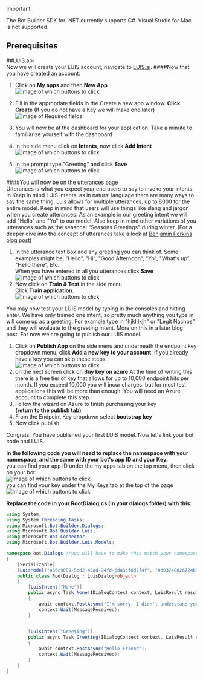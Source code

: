 > [!IMPORTANT]> The Bot Builder SDK for .NET currently supports C#. Visual Studio for Mac is not supported.## Prerequisites      ##LUIS.api  Now we will create your LUIS account, navigate to [LUIS.ai](https://www.luis.ai/home/index). ####Now that you have created an account:1. Click on **My apps** and then **New App**.   ![Image of which buttons to click](Screenshots/newLuisApp1.png)2. Fill in the appropriate fields in the Create a new app window. **Click Create**   (If you do not have a Key we will make one later)  ![Image of Required fields](Screenshots/newLuisApp2.png)3. You will now be at the dashboard for your application.  Take a minute to familiarize yourself with the dashboard4. In the side menu click on **Intents**,  now click **Add Intent**![Image of which buttons to click](Screenshots/newLuisApp3.png)6. In the prompt type "Greeting" and click **Save**  ![Image of which buttons to click](Screenshots/newLuisApp4.png)  ####You will now be on the utterances page  Utterances is what you expect your end users to say to invoke your intents. In Keep in mind LUIS intents, as in natural language there are many ways to say the same thing.  Luis allows for multiple utterances, up to 8000 for the entire model.   Keep in mind that users will use things like slang and jargon when you create utterances.  As an example in our greeting intent we will add "Hello" and "Yo" to our model.  Also keep in mind other variations of you utterances such as the seasonal "Seasons Greetings" during winter.  (For a deeper dive into the concept of utterances take a look at [Benjamin Perkins blog post](https://blogs.msdn.microsoft.com/benjaminperkins/2016/12/13/1000-must-have-utterances-for-your-chatbot-using-luis/))1. In the utterance text box add any greeting you can think of.  Some examples might be, "Hello", "Hi", "Good Afternoon", "Yo", "What's up", "Hello there", Etc.   When you have entered in all you utterances click **Save**  ![Image of which buttons to click](Screenshots/newLuisApp5.png)2. Now click on **Train & Test** in the side menu     Click **Train application**.  ![Image of which buttons to click](Screenshots/newLuisApp6.png)You may now test your LUIS model by typing in the consoles and hitting enter.  We have only trained one intent, so pretty much anything you type in will come up as a greeting.  For example type in "hjkl;lkjh" or "Legit Nachos" and they will evaluate to the greeting intent.  More on this in a later blog post.  For now we are going to publish our LUIS model.1. Click on **Publish App** on the side menu and underneath the endpoint key dropdown menu, click **Add a new key to your account**.  If you already have a key you can skip these steps.  ![Image of which buttons to click](Screenshots/newLuisApp7.png)  2. on the next screen click on **Buy key on azure**  At the time of writing this there is a free tier of key that allows for up to 10,000 endpoint hits per month.  If you exceed 10,000 you will incur charges.  but for most test applications this will be more than enough.  You will need an Azure account to complete this step.3. Follow the wizard on Azure to finish purchasing your key    **(return to the publish tab)**4. From the Endpoint Key dropdown select **bootstrap key**5. Now click publishCongrats! You have published your first LUIS model.Now let's link your bot code and LUIS.    **In the following code you will need to replace the namespace with your namespace, and the same with your bot's app ID and your Key.**   you can find your app ID under the my apps tab on the top menu, then click on your bot:   ![Image of which buttons to click](Screenshots/newLuisApp9.png)  you can find your key under the My Keys tab at the top of the page  ![Image of which buttons to click](Screenshots/newLuisApp10.png)     **Replace the code in your RootDialog,cs (in your dialogs folder) with this:**```csusing System;  using System.Threading.Tasks;  using Microsoft.Bot.Builder.Dialogs;  using Microsoft.Bot.Builder.Luis;  using Microsoft.Bot.Connector;using Microsoft.Bot.Builder.Luis.Models;  namespace bot.Dialogs //you will have to make this match your namespace{    [Serializable]    [LuisModel("a66c9089-5dd2-45ad-94fd-6da3cf6d2f4f", "0d83748026724b16884080380bb3f5a0")] //[LuisModel("BOT ID", "KEY")]    public class RootDialog : LuisDialog<object>    {        [LuisIntent("None")]        public async Task None(IDialogContext context, LuisResult result)        {            await context.PostAsync("I'm sorry. I didn't understand you.");            context.Wait(MessageReceived);        }                [LuisIntent("Greeting")]        public async Task Greeting(IDialogContext context, LuisResult result)        {            await context.PostAsync("Hello Friend");            context.Wait(MessageReceived);        }    }}```